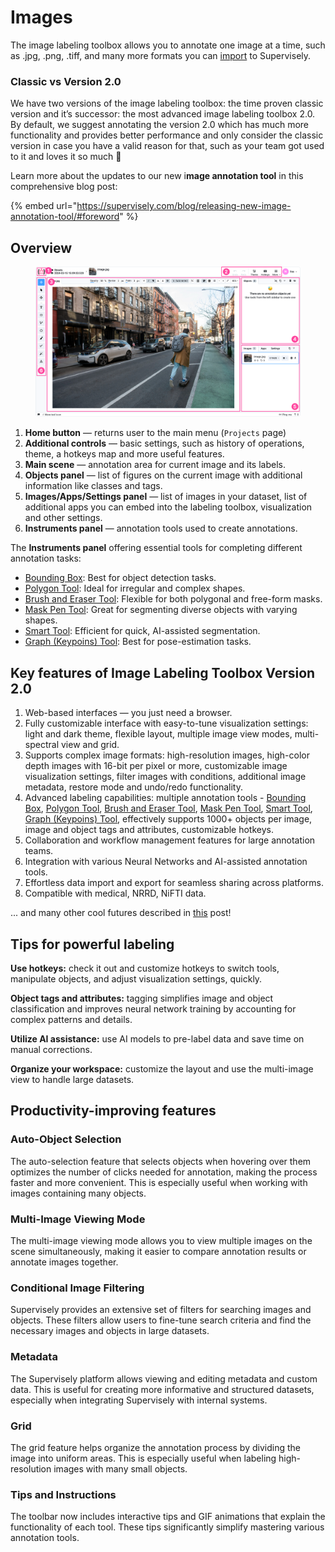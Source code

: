 # Images

The image labeling toolbox allows you to annotate one image at a time, such as .jpg, .png, .tiff, and many more formats you can [import](broken-reference) to Supervisely.

### Classic vs Version 2.0

We have two versions of the image labeling toolbox: the time proven classic version and it’s successor: the most advanced image labeling toolbox 2.0. By default, we suggest annotating the version 2.0 which has much more functionality and provides better performance and only consider the classic version in case you have a valid reason for that, such as your team got used to it and loves it so much 🙂

Learn more about the updates to our new i**mage annotation tool** in this comprehensive blog post:

{% embed url="https://supervisely.com/blog/releasing-new-image-annotation-tool/#foreword" %}

## Overview

<figure><img src="../../.gitbook/assets/image-toolbox.png" alt=""><figcaption></figcaption></figure>

1. **Home button** — returns user to the main menu (`Projects` page)
2. **Additional controls** — basic settings, such as history of operations, theme, a hotkeys map and more useful features.
3. **Main scene** — annotation area for current image and its labels.
4. **Objects panel** — list of figures on the current image with additional information like classes and tags.
5. **Images/Apps/Settings panel** — list of images in your dataset, list of additional apps you can embed into the labeling toolbox, visualization and other settings.
6. **Instruments panel** — annotation tools used to create annotations.

The **Instruments panel** offering essential tools for completing different annotation tasks:

* [Bounding Box](https://supervisely.com/blog/bounding-box-annotation-for-object-detection/): Best for object detection tasks.
* [Polygon Tool](https://supervisely.com/blog/how-to-use-polygon-anotation-tool-for-image-segmentation/): Ideal for irregular and complex shapes.
* [Brush and Eraser Tool](https://supervisely.com/blog/brush/): Flexible for both polygonal and free-form masks.
* [Mask Pen Tool](https://supervisely.com/blog/mask-pen-tool/): Great for segmenting diverse objects with varying shapes.
* [Smart Tool](https://supervisely.com/blog/smarttool-annotation/): Efficient for quick, AI-assisted segmentation.
* [Graph (Keypoins) Tool](https://supervisely.com/blog/human-pose-estimation/): Best for pose-estimation tasks.

## **Key features of Image Labeling Toolbox Version 2.0**

1. Web-based interfaces — you just need a browser.
2. Fully customizable interface with easy-to-tune visualization settings: light and dark theme, flexible layout, multiple image view modes, multi-spectral view and grid.
3. Supports complex image formats: high-resolution images, high-color depth images with 16-bit per pixel or more, customizable image visualization settings, filter images with conditions, additional image metadata, restore mode and undo/redo functionality.
4. Advanced labeling capabilities: multiple annotation tools - [Bounding Box](https://supervisely.com/blog/bounding-box-annotation-for-object-detection/), [Polygon Tool](https://supervisely.com/blog/how-to-use-polygon-anotation-tool-for-image-segmentation/), [Brush and Eraser Tool](https://supervisely.com/blog/brush/), [Mask Pen Tool](https://supervisely.com/blog/mask-pen-tool/), [Smart Tool](https://supervisely.com/blog/smarttool-annotation/), [Graph (Keypoins) Tool](https://supervisely.com/blog/animal-pose-estimation/), effectively supports 1000+ objects per image, image and object tags and attributes, customizable hotkeys.
5. Collaboration and workflow management features for large annotation teams.
6. Integration with various Neural Networks and AI-assisted annotation tools.
7. Effortless data import and export for seamless sharing across platforms.
8. Compatible with medical, NRRD, NiFTI data.

... and many other cool futures described in [this](https://supervisely.com/blog/releasing-new-image-annotation-tool/#foreword) post!

## Tips for powerful labeling

**Use hotkeys:** check it out and customize hotkeys to switch tools, manipulate objects, and adjust visualization settings, quickly.&#x20;

**Object tags and attributes:** tagging simplifies image and object classification and improves neural network training by accounting for complex patterns and details.

**Utilize AI assistance:** use AI models to pre-label data and save time on manual corrections.&#x20;

**Organize your workspace:** customize the layout and use the multi-image view to handle large datasets.

## Productivity-improving features

### Auto-Object Selection

The auto-selection feature that selects objects when hovering over them optimizes the number of clicks needed for annotation, making the process faster and more convenient. This is especially useful when working with images containing many objects.

### Multi-Image Viewing Mode

The multi-image viewing mode allows you to view multiple images on the scene simultaneously, making it easier to compare annotation results or annotate images together.

### Conditional Image Filtering

Supervisely provides an extensive set of filters for searching images and objects. These filters allow users to fine-tune search criteria and find the necessary images and objects in large datasets.

### Metadata

The Supervisely platform allows viewing and editing metadata and custom data. This is useful for creating more informative and structured datasets, especially when integrating Supervisely with internal systems.

### Grid

The grid feature helps organize the annotation process by dividing the image into uniform areas. This is especially useful when labeling high-resolution images with many small objects.

### Tips and Instructions

The toolbar now includes interactive tips and GIF animations that explain the functionality of each tool. These tips significantly simplify mastering various annotation tools.
